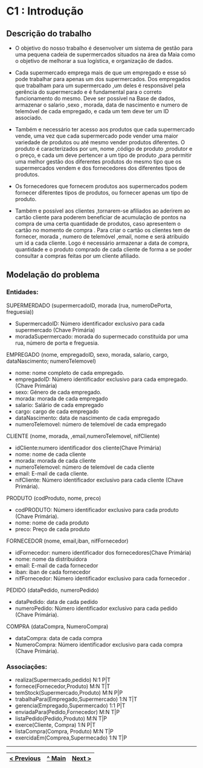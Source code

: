 # C1 : Introdução


## Descrição do trabalho
* O objetivo do nosso trabalho é desenvolver um sistema de gestão para uma pequena cadeia de supermercados situados na área da Maia como o objetivo de melhorar a sua logística, e organização de dados.

* Cada supermercado emprega mais de que um  empregado e esse só pode trabalhar para apenas um dos supermercados. Dos empregados que trabalham para um supermercado ,um deles é responsável pela gerência do supermercado e é fundamental para o correto funcionamento do mesmo. 
Deve ser possível na Base de dados, armazenar o salario ,sexo , morada, data de nascimento e numero de telemóvel de cada empregado, e cada um tem deve ter um ID associado.
* Também e necessário ter acesso  aos produtos que cada supermercado vende, uma vez que cada supermercado pode vender uma maior variedade de produtos ou até mesmo vender produtos diferentes. O produto é caracterizados por um, nome ,código de produto ,produtor e o preço, e cada um deve pertencer a um tipo de produto ,para permitir uma melhor gestão dos diferentes produtos do mesmo tipo que os supermercados vendem e dos fornecedores dos diferentes tipos de produtos.

* Os fornecedores que fornecem produtos aos supermercados podem fornecer diferentes tipos de produtos, ou fornecer apenas um tipo de produto.

* Também e possível aos clientes ,tornarem-se afiliados ao aderirem ao cartão cliente para poderem beneficiar de acumulação de pontos na compra de uma certa quantidade de produtos,  caso apresentem o cartão no momento de compra  . Para criar o cartão os clientes tem de fornecer, morada , numero de telemóvel ,email, nome e será atribuído um id a cada cliente.
Logo é necessário armazenar a data de compra, quantidade e o produto comprado de cada cliente de forma a se poder consultar a compras feitas por um cliente afiliado.






## Modelação do problema

### **Entidades**:
  



SUPERMERDADO (supermercadoID, morada (rua, numeroDePorta, freguesia))
*	SupermercadoID: Número identificador exclusivo para cada supermercado (Chave Primária)
*	moradaSupermercado: morada do supermecado constituída por uma rua, número de porta e freguesia.


EMPREGADO (nome, empregadoID, sexo, morada, salario, cargo, dataNascimento; numeroTelemovel)
*	nome: nome completo de cada empregado.
*	empregadoID: Número identificador exclusivo para cada empregado. (Chave Primária)
*	sexo: Género de cada empregado.
*	morada: morada de cada empregado
*	salario: Salário de cada empregado
*	cargo: cargo de cada empregado
*   dataNascimento: data de nascimento de cada empregado
*   numeroTelemovel: número de telemóvel de cada empregado

CLIENTE (nome, morada, ,email,numeroTelemovel, nifCliente)
*   idCliente:numero identificador dos cliente(Chave Primária)
*	nome: nome de cada cliente
*	morada: morada de cada cliente
*	numeroTelemovel: número de telemóvel de cada cliente
*	email: E-mail de cada cliente.
*	nifCliente: Número identificador exclusivo para cada cliente (Chave Primária).

PRODUTO (codProduto, nome, preco) 
*	codPRODUTO: Número identificador exclusivo para cada produto (Chave Primária).
*	nome: nome de cada produto
*   preco: Preço de cada produto

FORNECEDOR (nome, email,iban, nifFornecedor)
*   idFornecedor: numero identificador dos fornecedores(Chave Primária)
*	nome: nome da distribuidora
*   email: E-mail de cada fornecedor
*   iban: iban de cada fornecedor
*   nifFornecedor: Número identificador exclusivo para cada fornecedor .

PEDIDO (dataPedido, numeroPedido)
*   dataPedido: data de cada pedido
*   numeroPedido: Número identificador exclusivo para cada pedido (Chave Primária).


COMPRA (dataCompra, NumeroCompra)
*   dataCompra: data de cada compra
*   NumeroCompra: Número identificador exclusivo para cada compra (Chave Primária).

### **Associações**:
* realiza(Supermercado,pedido)                 N:1 P|T
* fornece(Fornecedor,Produto)                  M:N T|T
* temStock(Supermercado,Produto)               M:N P|P
* trabalhaPara(Empregado,Supermercado)         1:N T|T
* gerencia(Empregado,Supermercado)             1:1 P|T
* enviadaPara(Pedido,Fornecedor)               M:N T|P
* listaPedido(Pedido,Produto)                  M:N T|P
* exerce(Cliente, Compra)                      1:N P|T
* listaCompra(Compra, Produto)                 M:N T|P
* exercidaEm(Comprea,Supermecado)              1:N T|P



---
[< Previous](rei00.md) | [^ Main](/../../) | [Next >](rei02.md)
:--- | :---: | ---: 
